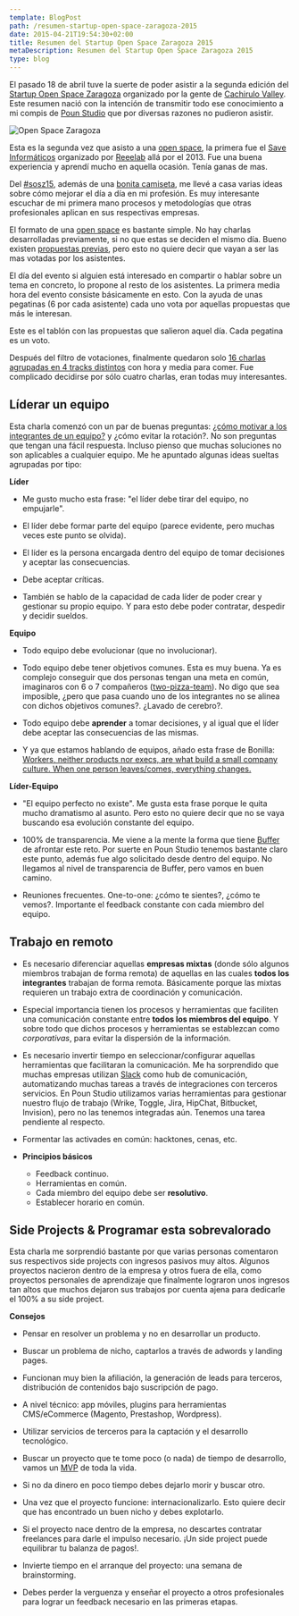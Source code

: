 ```yaml
---
template: BlogPost
path: /resumen-startup-open-space-zaragoza-2015
date: 2015-04-21T19:54:30+02:00
title: Resumen del Startup Open Space Zaragoza 2015
metaDescription: Resumen del Startup Open Space Zaragoza 2015
type: blog
---
```


El pasado 18 de abril tuve la suerte de poder asistir a la segunda edición del [Startup Open Space Zaragoza](https://sosz15.cachirulovalley.com/) organizado por la gente de [Cachirulo Valley](https://cachirulovalley.com/). Este resumen nació con la intención de transmitir todo ese conocimiento a mi compis de [Poun Studio](https://www.pounstudio.com/) que por diversas razones no pudieron asistir.

![Open Space Zaragoza](https://live.staticflickr.com/8708/17072054259_4aaa126361_c_d.jpg)

Esta es la segunda vez que asisto a una [open space](https://en.wikipedia.org/wiki/Open_Space_Technology), la primera fue el [Save Informáticos](https://www.genbetadev.com/trabajar-como-desarrollador/saveinformaticos-debatiendo-sobre-el-futuro-de-la-profesion-de-informatico) organizado por [Reeelab](https://reeelab.com/) allá por el 2013. Fue una buena experiencia y aprendí mucho en aquella ocasión. Tenía ganas de mas.

Del [#sosz15](https://twitter.com/#sosz15), además de una [bonita camiseta](https://twitter.com/garciaechegaray/status/589867350515646464), me llevé a casa varias ideas sobre cómo mejorar el día a día en mi profesión. Es muy interesante escuchar de mi primera mano procesos y metodologías que otras profesionales aplican en sus respectivas empresas.

El formato de una [open space](https://en.wikipedia.org/wiki/Open_Space_Technology) es bastante simple. No hay charlas desarrolladas previamente, si no que estas se deciden el mismo día. Bueno existen [propuestas previas](https://sesiones.cachirulovalley.com/proposals), pero esto no quiere decir que vayan a ser las mas votadas por los asistentes.

El día del evento si alguien está interesado en compartir o hablar sobre un tema en concreto, lo propone al resto de los asistentes. La primera media hora del evento consiste básicamente en esto. Con la ayuda de unas pegatinas (6 por cada asistente) cada uno vota por aquellas propuestas que más le interesan.

Este es el tablón con las propuestas que salieron aquel día. Cada pegatina es un voto.

Después del filtro de votaciones, finalmente quedaron solo [16 charlas agrupadas en 4 tracks distintos](https://twitter.com/adavideo/status/589380409345105921) con hora y media para comer. Fue complicado decidirse por sólo cuatro charlas, eran todas muy interesantes.

## Líderar un equipo

Esta charla comenzó con un par de buenas preguntas: [¿cómo motivar a los integrantes de un equipo?](https://twitter.com/virginiog/status/576069134896738305) y ¿cómo evitar la rotación?. No son preguntas que tengan una fácil respuesta.
Incluso pienso que muchas soluciones no son aplicables a cualquier equipo. Me he apuntado algunas ideas sueltas agrupadas por tipo:

**Líder**

* Me gusto mucho esta frase: "el líder debe tirar del equipo, no empujarle".

* El líder debe formar parte del equipo (parece evidente, pero muchas veces este punto se olvida).

* El líder es la persona encargada dentro del equipo de tomar decisiones y aceptar las consecuencias.

* Debe aceptar críticas.

* También se hablo de la capacidad de cada líder de poder crear y gestionar su propio equipo. Y para esto debe poder contratar, despedir y decidir sueldos.

**Equipo**

* Todo equipo debe evolucionar (que no involucionar).

* Todo equipo debe tener objetivos comunes. Esta es muy buena. Ya es complejo conseguir que dos personas tengan una meta en común, imaginaros con 6 o 7 compañeros ([two-pizza-team](https://blog.idonethis.com/two-pizza-team/)). No digo que sea imposible, ¿pero que pasa cuando uno de los integrantes no se alinea con dichos objetivos comunes?. ¿Lavado de cerebro?.

* Todo equipo debe **aprender** a tomar decisiones, y al igual que el líder debe aceptar las consecuencias de las mismas.

* Y ya que estamos hablando de equipos, añado esta frase de Bonilla: [Workers, neither products nor execs, are what build a small company culture. When one person leaves/comes, everything changes.](https://twitter.com/david_bonilla/status/581360580465950720)

**Líder-Equipo**

* "El equipo perfecto no existe". Me gusta esta frase porque le quita mucho dramatismo al asunto. Pero esto no quiere decir que no se vaya buscando esa evolución constante del equipo.

* 100% de transparencia. Me viene a la mente la forma que tiene [Buffer](https://buffer.com/transparency) de afrontar este reto. Por suerte en Poun Studio tenemos bastante claro este punto, además fue algo solicitado desde dentro del equipo. No llegamos al nivel de transparencia de Buffer, pero vamos en buen camino.

* Reuniones frecuentes. One-to-one: ¿cómo te sientes?, ¿cómo te vemos?. Importante el feedback constante con cada miembro del equipo.

## Trabajo en remoto

* Es necesario diferenciar aquellas **empresas mixtas** (donde sólo algunos miembros trabajan de forma remota) de aquellas en las cuales **todos los integrantes** trabajan de forma remota. Básicamente porque las mixtas requieren un trabajo extra de coordinación y comunicación.

* Especial importancia tienen los procesos y herramientas que faciliten una comunicación constante entre **todos los miembros del equipo**. Y sobre todo que dichos procesos y herramientas se establezcan como _corporativas_, para evitar la dispersión de la información.

* Es necesario invertir tiempo en seleccionar/configurar aquellas herramientas que facilitaran la comunicación. Me ha sorprendido que muchas empresas utilizan [Slack](https://slack.com/) como hub de comunicación, automatizando muchas tareas a través de integraciones con terceros servicios. En Poun Studio utilizamos varias herramientas para gestionar nuestro flujo de trabajo (Wrike, Toggle, Jira, HipChat, Bitbucket, Invision), pero no las tenemos integradas aún. Tenemos una tarea pendiente al respecto.

* Formentar las activades en común: hacktones, cenas, etc.

* **Principios básicos**

	* Feedback continuo.
	* Herramientas en común.
	* Cada miembro del equipo debe ser **resolutivo**.
	* Establecer horario en común.

## Side Projects &amp; Programar esta sobrevalorado

Esta charla me sorprendió bastante por que varias personas comentaron sus respectivos side projects con ingresos pasivos muy altos. Algunos proyectos nacieron dentro de la empresa y otros fuera de ella, como proyectos personales de aprendizaje que finalmente lograron unos ingresos tan altos que muchos dejaron sus trabajos por cuenta ajena para dedicarle el 100% a su side project.

**Consejos**

* Pensar en resolver un problema y no en desarrollar un producto.

* Buscar un problema de nicho, captarlos a través de adwords y landing pages.

* Funcionan muy bien la afiliación, la generación de leads para terceros, distribución de contenidos bajo suscripción de pago.

* A nivel técnico: app móviles, plugins para herramientas CMS/eCommerce (Magento, Prestashop, Wordpress).

* Utilizar servicios de terceros para la captación y el desarrollo tecnológico.

* Buscar un proyecto que te tome poco (o nada) de tiempo de desarrollo, vamos un [MVP](https://en.wikipedia.org/wiki/Minimum_viable_product) de toda la vida.

* Si no da dinero en poco tiempo debes dejarlo morir y buscar otro.

* Una vez que el proyecto funcione: internacionalizarlo. Esto quiere decir que has encontrado un buen nicho y debes explotarlo.

* Si el proyecto nace dentro de la empresa, no descartes contratar freelances para darle el impulso necesario. ¡Un side project puede equilibrar tu balanza de pagos!.

* Invierte tiempo en el arranque del proyecto: una semana de brainstorming.

* Debes perder la verguenza y enseñar el proyecto a otros profesionales para lograr un feedback necesario en las primeras etapas.